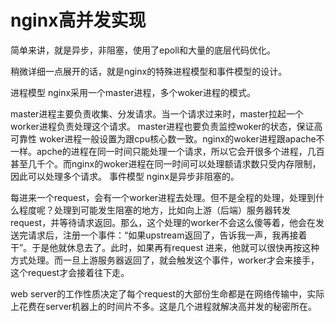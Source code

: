 # nginx高并发实现

简单来讲，就是异步，非阻塞，使用了epoll和大量的底层代码优化。

稍微详细一点展开的话，就是nginx的特殊进程模型和事件模型的设计。

进程模型
nginx采用一个master进程，多个woker进程的模式。

master进程主要负责收集、分发请求。当一个请求过来时，master拉起一个worker进程负责处理这个请求。
master进程也要负责监控woker的状态，保证高可靠性
woker进程一般设置为跟cpu核心数一致。nginx的woker进程跟apache不一样。apche的进程在同一时间只能处理一个请求，所以它会开很多个进程，几百甚至几千个。而nginx的woker进程在同一时间可以处理额请求数只受内存限制，因此可以处理多个请求。
事件模型
nginx是异步非阻塞的。

每进来一个request，会有一个worker进程去处理。但不是全程的处理，处理到什么程度呢？处理到可能发生阻塞的地方，比如向上游（后端）服务器转发request，并等待请求返回。那么，这个处理的worker不会这么傻等着，他会在发送完请求后，注册一个事件：“如果upstream返回了，告诉我一声，我再接着干”。于是他就休息去了。此时，如果再有request 进来，他就可以很快再按这种方式处理。而一旦上游服务器返回了，就会触发这个事件，worker才会来接手，这个request才会接着往下走。

web server的工作性质决定了每个request的大部份生命都是在网络传输中，实际上花费在server机器上的时间片不多。这是几个进程就解决高并发的秘密所在。
